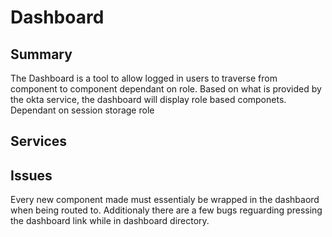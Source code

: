 # Dashboard
## Summary 
The Dashboard is a tool to allow logged in users to traverse from component to component dependant on role. Based on what is provided by the okta service, the dashboard will display role based componets. Dependant on session storage role

## Services

## Issues
Every new component made must essentialy be wrapped in the dashbaord when being routed to. Additionaly there are a few bugs reguarding pressing the dashboard link while in dashboard directory.
